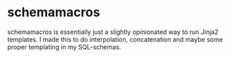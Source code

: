 # schemamacros

schemamacros is essentially just a slightly opinionated way to run Jinja2
templates. I made this to do interpolation, concatenation and maybe some
proper templating in my SQL-schemas.
